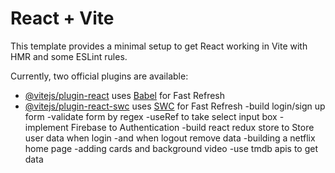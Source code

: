 # React + Vite

This template provides a minimal setup to get React working in Vite with HMR and some ESLint rules.

Currently, two official plugins are available:

- [@vitejs/plugin-react](https://github.com/vitejs/vite-plugin-react/blob/main/packages/plugin-react/README.md) uses [Babel](https://babeljs.io/) for Fast Refresh
- [@vitejs/plugin-react-swc](https://github.com/vitejs/vite-plugin-react-swc) uses [SWC](https://swc.rs/) for Fast Refresh
-build login/sign up form
-validate form by regex
-useRef to take select input box
-implement Firebase to Authentication
-build react redux store to Store user data when login
-and when logout remove data
-building a netflix home page
-adding cards and background video
-use tmdb apis to get data 
